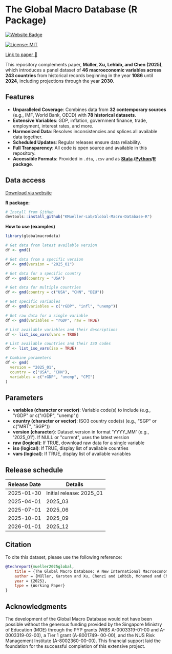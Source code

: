 # The Global Macro Database (R Package)
<a href="https://www.globalmacrodata.com" target="_blank" rel="noopener noreferrer">
    <img src="https://img.shields.io/badge/Website-Visit-blue?style=flat&logo=google-chrome" alt="Website Badge">
</a>

[![License: MIT](https://img.shields.io/badge/License-MIT-yellow.svg)](LICENSE)

[Link to paper 📄](https://www.globalmacrodata.com/research-paper.html)

This repository complements paper, **Müller, Xu, Lehbib, and Chen (2025)**, which introduces a panel dataset of **46 macroeconomic variables across 243 countries** from historical records beginning in the year **1086** until **2024**, including projections through the year **2030**.

## Features

- **Unparalleled Coverage**: Combines data from **32 contemporary sources** (e.g., IMF, World Bank, OECD) with **78 historical datasets**.
- **Extensive Variables**: GDP, inflation, government finance, trade, employment, interest rates, and more.
- **Harmonized Data**: Resolves inconsistencies and splices all available data together.
- **Scheduled Updates**: Regular releases ensure data reliability.
- **Full Transparency**: All code is open source and available in this repository.
- **Accessible Formats**: Provided in `.dta`, `.csv` and as **<a href="https://github.com/KMueller-Lab/Global-Macro-Database" target="_blank" rel="noopener noreferrer">Stata</a>
/<a href="https://github.com/KMueller-Lab/Global-Macro-Database-Python" target="_blank" rel="noopener noreferrer">Python</a>/<a href="https://github.com/KMueller-Lab/Global-Macro-Database-R" target="_blank" rel="noopener noreferrer">R</a> package**.

## Data access

<a href="https://www.globalmacrodata.com/data.html" target="_blank" rel="noopener noreferrer">Download via website</a>

**R package:**
```R
# Install from GitHub
devtools::install_github("KMueller-Lab/Global-Macro-Database-R")
```

**How to use (examples)**
```R
library(globalmacrodata)

# Get data from latest available version
df <- gmd()

# Get data from a specific version
df <- gmd(version = "2025_01")

# Get data for a specific country
df <- gmd(country = "USA")

# Get data for multiple countries
df <- gmd(country = c("USA", "CHN", "DEU"))

# Get specific variables
df <- gmd(variables = c("rGDP", "infl", "unemp"))

# Get raw data for a single variable
df <- gmd(variables = "rGDP", raw = TRUE)

# List available variables and their descriptions
df <- list_iso_vars(vars = TRUE)

# List available countries and their ISO codes
df <- list_iso_vars(iso = TRUE)

# Combine parameters
df <- gmd(
  version = "2025_01",
  country = c("USA", "CHN"),
  variables = c("rGDP", "unemp", "CPI")
)
```

## Parameters
- **variables (character or vector)**: Variable code(s) to include (e.g., "rGDP" or c("rGDP", "unemp"))
- **country (character or vector)**: ISO3 country code(s) (e.g., "SGP" or c("MRT", "SGP"))
- **version (character)**: Dataset version in format 'YYYY_MM' (e.g., '2025_01'). If NULL or "current", uses the latest version
- **raw (logical)**: If TRUE, download raw data for a single variable
- **iso (logical)**: If TRUE, display list of available countries
- **vars (logical)**: If TRUE, display list of available variables

## Release schedule 
| Release Date | Details         |
|--------------|-----------------|
| 2025-01-30   | Initial release: 2025_01 |
| 2025-04-01   | 2025_03         |
| 2025-07-01   | 2025_06         |
| 2025-10-01   | 2025_09         |
| 2026-01-01   | 2025_12         |

## Citation

To cite this dataset, please use the following reference:

```bibtex
@techreport{mueller2025global, 
    title = {The Global Macro Database: A New International Macroeconomic Dataset}, 
    author = {Müller, Karsten and Xu, Chenzi and Lehbib, Mohamed and Chen, Ziliang}, 
    year = {2025}, 
    type = {Working Paper}
}
```

## Acknowledgments

The development of the Global Macro Database would not have been possible without the generous funding provided by the Singapore Ministry of Education (MOE) through the PYP grants (WBS A-0003319-01-00 and A-0003319-02-00), a Tier 1 grant (A-8001749- 00-00), and the NUS Risk Management Institute (A-8002360-00-00). This financial support laid the foundation for the successful completion of this extensive project.
